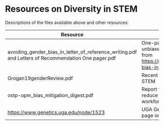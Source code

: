 # Resources on Diversity in STEM

Descriptions of the files available above and other resources:

Resource | Source
-----|---------
avoiding_gender_bias_in_letter_of_reference_writing.pdf and Letters of Recommendation One pager.pdf | One-pagers giving tips for writing unbiased letters of recommendation from https://gofar.georgetown.edu/avoiding-bias-in-recommendation-letters/#  
Grogan19genderReview.pdf | Recent review about gender bias in STEM
ostp-opm_bias_mitigation_digest.pdf | Report from the White House on how to reduce bias in STEM to strengthen the workforce
https://www.genetics.uga.edu/node/1523 | UGA Genetics Department Diversity page on UGA-specific resources 
